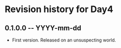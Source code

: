 # Revision history for Day4

## 0.1.0.0 -- YYYY-mm-dd

* First version. Released on an unsuspecting world.

